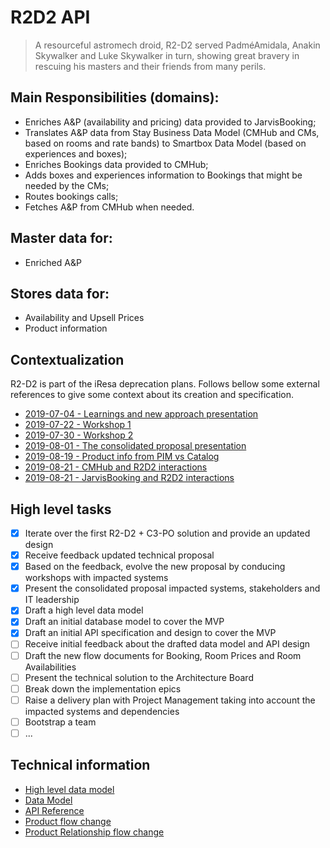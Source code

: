 # R2D2 API

> A resourceful astromech droid, R2-D2 served PadméAmidala, Anakin Skywalker and Luke Skywalker in turn, showing great bravery in rescuing his masters and their friends from many perils.

## Main Responsibilities (domains):

* Enriches A&P (availability and pricing) data provided to JarvisBooking;
* Translates A&P data from Stay Business Data Model (CMHub and CMs, based on rooms and rate bands) to Smartbox Data Model (based on experiences and boxes);
* Enriches Bookings data provided to CMHub;
* Adds boxes and experiences information to Bookings that might be needed by the CMs;
* Routes bookings calls;
* Fetches A&P from CMHub when needed.

## Master data for:

* Enriched A&P

## Stores data for:

* Availability and Upsell Prices
* Product information

## Contextualization

R2-D2 is part of the iResa deprecation plans. Follows bellow some external references to give some context about its creation and specification.

* [2019-07-04 - Learnings and new approach presentation](https://smartbox.atlassian.net/wiki/spaces/MF/pages/1038188835/2019-07-04+-+Learnings+and+new+approach+presentation)
* [2019-07-22 - Workshop 1](https://smartbox.atlassian.net/wiki/spaces/MF/pages/1038090633/2019-07-22+-+Workshop+1)
* [2019-07-30 - Workshop 2](https://smartbox.atlassian.net/wiki/spaces/MF/pages/1037535483/2019-07-30+-+Workshop+2)
* [2019-08-01 - The consolidated proposal presentation](https://smartbox.atlassian.net/wiki/spaces/MF/pages/1042022407/2019-08-01+-+The+consolidated+proposal+presentation)
* [2019-08-19 - Product info from PIM vs Catalog](https://smartbox.atlassian.net/wiki/spaces/MF/pages/1054081813/2019-08-19+-+Product+info+from+PIM+vs+Catalog)
* [2019-08-21 - CMHub and R2D2 interactions](https://smartbox.atlassian.net/wiki/spaces/MF/pages/1054736799/2019-08-21+-+CMHub+and+R2D2+interactions)
* [2019-08-21 - JarvisBooking and R2D2 interactions](https://smartbox.atlassian.net/wiki/spaces/MF/pages/1054900625/2019-08-21+-+JarvisBooking+and+R2D2+interactions)

## High level tasks

- [x] Iterate over the first R2-D2 + C3-PO solution and provide an updated design
- [x] Receive feedback updated technical proposal
- [x] Based on the feedback, evolve the new proposal by conducing workshops with impacted systems
- [x] Present the consolidated proposal impacted systems, stakeholders and IT leadership
- [x] Draft a high level data model
- [x] Draft an initial database model to cover the MVP
- [x] Draft an initial API specification and design to cover the MVP
- [ ] Receive initial feedback about the drafted data model and API design
- [ ] Draft the new flow documents for Booking, Room Prices and Room Availabilities
- [ ] Present the technical solution to the Architecture Board
- [ ] Break down the implementation epics
- [ ] Raise a delivery plan with Project Management taking into account the impacted systems and dependencies
- [ ] Bootstrap a team
- [ ] ...

## Technical information

* [High level data model](http://millenniumfalcon.gitlab.production.smartbox.com/r2-d2-api/high-level-data-model.png)
* [Data Model](http://millenniumfalcon.gitlab.production.smartbox.com/r2-d2-api/r2-d2-api-data-model-alpha.png)
* [API Reference](http://millenniumfalcon.gitlab.production.smartbox.com/r2-d2-api/openapi.html)
* [Product flow change](http://millenniumfalcon.gitlab.production.smartbox.com/r2-d2-api/cdm/Product.xlsx)
* [Product Relationship flow change](http://millenniumfalcon.gitlab.production.smartbox.com/r2-d2-api/cdm/ProductRelationship.xlsx)
